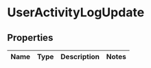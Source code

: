 # UserActivityLogUpdate

## Properties
Name | Type | Description | Notes
------------ | ------------- | ------------- | -------------
